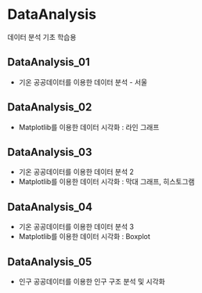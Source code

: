 # DataAnalysis
데이터 분석 기초 학습용

## DataAnalysis_01
 - 기온 공공데이터를 이용한 데이터 분석 - 서울

## DataAnalysis_02
 - Matplotlib를 이용한 데이터 시각화 : 라인 그래프

## DataAnalysis_03
 - 기온 공공데이터를 이용한 데이터 분석 2
 - Matplotlib를 이용한 데이터 시각화 : 막대 그래프, 히스토그램

## DataAnalysis_04
 - 기온 공공데이터를 이용한 데이터 분석 3
 - Matplotlib를 이용한 데이터 시각화 : Boxplot

## DataAnalysis_05
 - 인구 공공데이터를 이용한 인구 구조 분석 및 시각화
